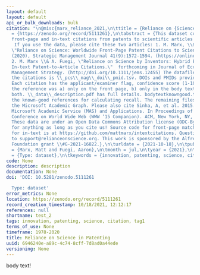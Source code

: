 ```yaml
---
layout: default
layout: default
api_or_bulk_downloads: bulk
citation: "\n@misc{marx_reliance_2021,\n\ttitle = {Reliance on {Science} in {Patenting}},\n\turl
  = {https://zenodo.org/record/5111261},\n\tabstract = {This dataset contains both
  front-page and in-text citations from patents to scientific articles through 2020.
   If you use the data, please cite these two articles: 1. M. Marx, \\& A. Fuegi,
  \"Reliance on Science: Worldwide Front-Page Patent Citations to Scientific Articles\"
  (2020), Strategic Management Journal 41(9):1572-1594. (https://onlinelibrary.wiley.com/doi/full/10.1002/smj.3145) 
  2. M. Marx \\& A. Fuegi, \"Reliance on Science by Inventors: Hybrid Extraction of
  In-text Patent-to-Article Citations.\"  forthcoming in Journal of Economics and
  Management Strategy. (http://doi.org/10.1111/jems.12455) The datafile containing
  the citations is \\_pcs\\_mag\\_doi\\_pmid.tsv. DOIs and PMIDs provided where available.
  Each citation has the applicant/examiner flag, confidence score (1-10), and whether
  the reference was a) only on the front page, b) only in the body text, or c) in
  both. \\_data\\_description.pdf has full details. bodytextknowngood.tsv contains
  the known-good references for calculating recall. The remaining files redistribute
  the Microsoft Academic Graph. Please also cite Sinha, A, et al. 2015. Overview of
  Microsoft Academic Service (MAS) and Applications. In Proceedings of the 24th International
  Conference on World Wide Web (WWW ’15 Companion). ACM, New York, NY, USA, 243-246.
  These data are under an Open Data Commons Attribution license (ODC-By); use them
  for anything as long as you cite us! Source code for front-page matches is at https://github.com/mattmarx/reliance\\_on\\_science and
  for in-text is at https://github.com/mattmarx/intextcitations. Questions \\& feedback
  to support@relianceonscience.org. This work is sponsored by the Alfred P. Sloan
  Foundation grant \\#G-2021-16822.},\n\turldate = {2021-10-18},\n\tpublisher = {Zenodo},\n\tauthor
  = {Marx, Matt and Fuegi, Aaron},\n\tmonth = jul,\n\tyear = {2021},\n\tdoi = {10.5281/zenodo.5111261},\n\tnote
  = {Type: dataset},\n\tkeywords = {innovation, patenting, science, citation},\n}\n"
code: None
description: description
documentation: None
doi: 'DOI: 10.5281/zenodo.5111261

  Type: dataset'
error_metrics: None
location: https://zenodo.org/record/5111261
record_creation_timestamp: 10/18/2021, 12:12:17
references: null
shortname: test_2
tags: innovation, patenting, science, citation, tag1
terms_of_use: None
timeframe: 1978-2020
title: Reliance on Science in Patenting
uuid: 6946240e-a89c-4c74-8cff-7d8ad0a44ede
versioning: None
---
```


body text!